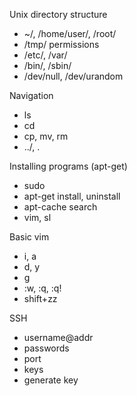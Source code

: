 Unix directory structure

* ~/, /home/user/, /root/
* /tmp/ permissions
* /etc/, /var/ 
* /bin/, /sbin/
* /dev/null, /dev/urandom

Navigation

* ls
* cd 
* cp, mv, rm
* ../, .

Installing programs (apt-get)

* sudo
* apt-get install, uninstall
* apt-cache search
* vim, sl

Basic vim

* i, a
* d, y
* g
* :w, :q, :q!
* shift+zz

SSH

* username@addr
* passwords
* port
* keys
* generate key
